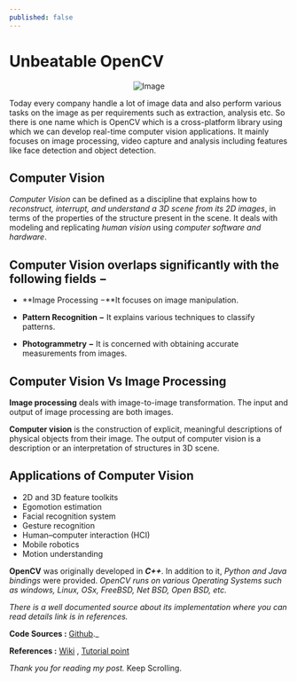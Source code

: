 ```yaml
---
published: false
---
```

# Unbeatable OpenCV 

<center>
<img src="{{site.baseurl}}/assets/images/cv.ppg" alt="Image">
</center>

Today every company handle a lot of image data and also perform various tasks on the image as per requirements such as extraction, analysis etc. So there is one name which is OpenCV which is a cross-platform library using which we can develop real-time computer vision applications. It mainly focuses on image processing, video capture and analysis including features like face detection and object detection.

## Computer Vision

_Computer Vision_ can be defined as a discipline that explains how to _reconstruct, interrupt, and understand a 3D scene from its 2D images_, in terms of the properties of the structure present in the scene. It deals with modeling and replicating _human vision_ using _computer software and hardware_.

## Computer Vision overlaps significantly with the following fields −

* **Image Processing −**It focuses on image manipulation.

* **Pattern Recognition −** It explains various techniques to classify patterns.

* **Photogrammetry −** It is concerned with obtaining accurate measurements from images.

## Computer Vision Vs Image Processing

**Image processing** deals with image-to-image transformation. The input and output of image processing are both images.

**Computer vision** is the construction of explicit, meaningful descriptions of physical objects from their image. The output of computer vision is a description or an interpretation of structures in 3D scene.


## Applications of Computer Vision

* 2D and 3D feature toolkits
* Egomotion estimation
* Facial recognition system
* Gesture recognition
* Human–computer interaction (HCI)
* Mobile robotics
* Motion understanding

**OpenCV** was originally developed in _**C++**_. In addition to it, _Python and Java bindings_ were provided. _OpenCV runs on various Operating Systems such as windows, Linux, OSx, FreeBSD, Net BSD, Open BSD, etc._

_There is a well documented source about its implementation where you can read details link is in references._

**Code Sources :** [Github](https://github.com/Knlsharma/Image-Processing-Tasks)._

**References :** [Wiki](https://en.wikipedia.org/wiki/OpenCV) , [Tutorial point](https://www.tutorialspoint.com/opencv/opencv_overview.htm)


_Thank you for reading my post._ Keep Scrolling.
